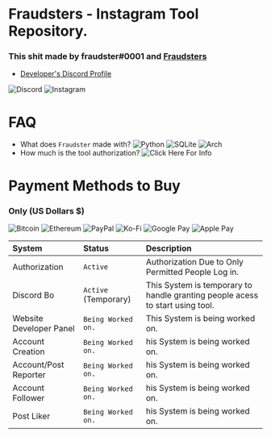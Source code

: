 # Fraudsters - Instagram Tool Repository.

### This shit made by fraudster#0001 and [Fraudsters](https://discord.gg/fraudsters)

* [Developer's Discord Profile](https://lookup.guru/920364039568236565)

![Discord](https://img.shields.io/badge/%3Cfraudster%3E-%237289DA.svg?style=for-the-badge&logo=discord&logoColor=white) ![Instagram](https://img.shields.io/badge/<@whosshatee>-%23E4405F.svg?style=for-the-badge&logo=Instagram&logoColor=white) 

# FAQ
* What does `Fraudster` made with? ![Python](https://img.shields.io/badge/python-3670A0?style=for-the-badge&logo=python&logoColor=ffdd54) ![SQLite](https://img.shields.io/badge/sqlite-%2307405e.svg?style=for-the-badge&logo=sqlite&logoColor=white) ![Arch](https://img.shields.io/badge/Arch%20Linux-1793D1?logo=arch-linux&logoColor=fff&style=for-the-badge)
* How much is the tool authorization? ![Click Here For Info]("https://github.com/fraudsterontop/fraudster/blob/master/README.md#payment-methods-to-buy-us-dollars-")


# Payment Methods to Buy
### Only (US Dollars $)

![Bitcoin](https://img.shields.io/badge/-000?style=for-the-badge&logo=bitcoin&logoColor=white) 
![Ethereum](https://img.shields.io/badge/-3C3C3D?style=for-the-badge&logo=Ethereum&logoColor=white) 
![PayPal](https://img.shields.io/badge/-00457C?style=for-the-badge&logo=paypal&logoColor=white) 
![Ko-Fi](https://img.shields.io/badge/-F16061?style=for-the-badge&logo=ko-fi&logoColor=white) 
![Google Pay](https://img.shields.io/badge/-%233780F1.svg?style=for-the-badge&logo=Google-Pay&logoColor=white) 
![Apple Pay](https://img.shields.io/badge/-000000.svg?style=for-the-badge&logo=Apple-Pay&logoColor=white)

| System  | Status   | Description                       |
| :-------- | :------- | :-------------------------------- |
| Authorization| `Active` | Authorization Due to Only Permitted People Log in. |
| Discord Bo| `Active` (Temporary) | This System is temporary to handle granting people acess to start using tool. |
| Website Developer Panel| `Being Worked on.` | This System is being worked on. |
| Account Creation| `Being Worked on.` | his System is being worked on. |
| Account/Post Reporter| `Being Worked on.` | his System is being worked on. |
| Account Follower| `Being Worked on.` | his System is being worked on. |
| Post Liker| `Being Worked on.` | his System is being worked on. |
